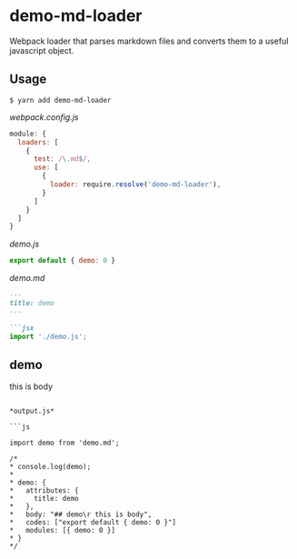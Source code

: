 # demo-md-loader
Webpack loader that parses markdown files and converts them to a useful javascript object.

## Usage
```
$ yarn add demo-md-loader
```

*webpack.config.js*
```js
module: {
  loaders: [
    {
      test: /\.md$/,
      use: [
        {
          loader: require.resolve('demo-md-loader'),
        }
      ]
    }
  ]
}
```

*demo.js*

```js
export default { demo: 0 }
```

*demo.md*

```markdown
---
title: demo
---

```jsx
import './demo.js';
```

## demo

this is body

```

*output.js*

```js

import demo from 'demo.md';

/* 
* console.log(demo);
*
* demo: {
*   attributes: {
*     title: demo
*   },
*   body: "## demo\r this is body",
*   codes: ["export default { demo: 0 }"]
*   modules: [{ demo: 0 }]
* }
*/

```